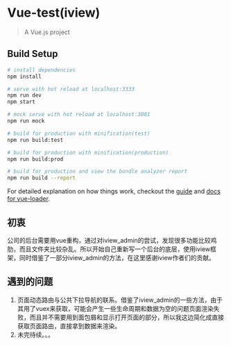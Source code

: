 # Vue-test(iview)

> A Vue.js project

## Build Setup

``` bash
# install dependencies
npm install

# serve with hot reload at localhost:3333
npm run dev
npm start

# mock serve with hot reload at localhost:3001
npm run mock

# build for production with minification(test)
npm run build:test

# build for production with minification(production)
npm run build:prod

# build for production and view the bundle analyzer report
npm run build --report
```

For detailed explanation on how things work, checkout the [guide](http://vuejs-templates.github.io/webpack/) and [docs for vue-loader](http://vuejs.github.io/vue-loader).

##  初衷
公司的后台需要用vue重构，通过对iview_admin的尝试，发现很多功能比较鸡肋，而且文件夹比较杂乱。所以开始自己重新写一个后台的底层，使用iview框架，同时借鉴了一部分iview_admin的方法，在这里感谢iview作者们的贡献。
## 遇到的问题
1. 页面动态路由与公共下拉导航的联系。借鉴了iview_admin的一些方法，由于其用了vuex来获取，可能会产生一些生命周期和数据为空的问题页面渲染失败，而且并不需要用到面包屑和显示打开页面的部分，所以我这边简化成直接获取页面路由，直接拿到数据来渲染。
2. 未完待续。。。

